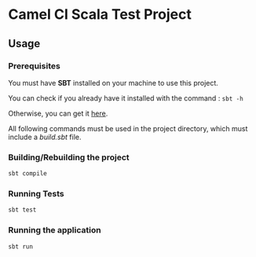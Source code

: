 # Camel CI Scala Test Project

## Usage

### Prerequisites

You must have **SBT** installed on your machine to use this project.

You can check if you already have it installed with the command : `sbt -h`

Otherwise, you can get it [here](https://www.scala-sbt.org/download.html).

All following commands must be used in the project directory, which must include a _build.sbt_ file.

### Building/Rebuilding the project

```bash
sbt compile
```

### Running Tests

```bash
sbt test
```

### Running the application

```bash
sbt run
```
